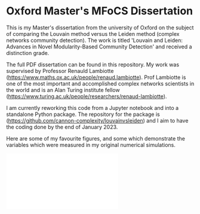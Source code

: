 # Oxford Master's MFoCS Dissertation

This is my Master's dissertation from the university of Oxford on the subject of comparing the Louvain method versus the Leiden method (complex networks community detection). The work is titled 'Louvain and Leiden: Advances in Novel Modularity-Based Community Detection' and received a distinction grade.

The full PDF dissertation can be found in this repository. My work was supervised by Professor Renauld Lambiotte (https://www.maths.ox.ac.uk/people/renaud.lambiotte). Prof Lambiotte is one of the most important and accomplished complex networks scientists in the world and is an Alan Turing institute fellow (https://www.turing.ac.uk/people/researchers/renaud-lambiotte). 


I am currently reworking this code from a Jupyter notebook and into a standalone Python package. The repository for the package is (https://github.com/cannon-complexity/louvainvsleiden) and I aim to have the coding done by the end of January 2023.

Here are some of my favourite figures, and some which demonstrate the variables which were measured in my original numerical simulations. 

![Karate Club](14_oct_Karate_Figure.pdf)
